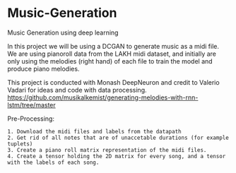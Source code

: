 # Music-Generation
Music Generation using deep learning


In this project we will be using a DCGAN to generate music as a midi file. We are using pianoroll data from the LAKH midi dataset, and initially are only using the melodies (right hand) of each file to train the model and produce piano melodies. 

This project is conducted with Monash DeepNeuron and credit to Valerio Vadari for ideas and code with data processing. https://github.com/musikalkemist/generating-melodies-with-rnn-lstm/tree/master

Pre-Processing:

    1. Download the midi files and labels from the datapath
    2. Get rid of all notes that are of unaccetable durations (for example tuplets)
    3. Create a piano roll matrix representation of the midi files.
    4. Create a tensor holding the 2D matrix for every song, and a tensor with the labels of each song.
